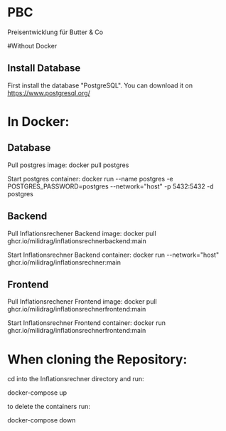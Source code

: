 # PBC
Preisentwicklung für Butter &amp; Co


#Without Docker
## Install Database 
First install the database "PostgreSQL". You can download it on https://www.postgresql.org/

# In Docker:
## Database
Pull postgres image: docker pull postgres

Start postgres container: docker run --name postgres -e POSTGRES_PASSWORD=postgres --network="host" -p 5432:5432 -d postgres

## Backend
Pull Inflationsrechener Backend image: docker pull ghcr.io/milidrag/inflationsrechnerbackend:main

Start Inflationsrechner Backend container: docker run --network="host" ghcr.io/milidrag/inflationsrechner:main

## Frontend
Pull Inflationsrechener Frontend image: docker pull ghcr.io/milidrag/inflationsrechnerfrontend:main

Start Inflationsrechner Frontend container: docker run ghcr.io/milidrag/inflationsrechnerfrontend:main

# When cloning the Repository:

cd into the Inflationsrechner directory and run:

docker-compose up

to delete the containers run:

docker-compose down
